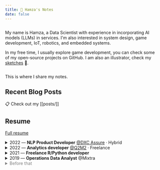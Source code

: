 ```yaml
---
title: 🍉 Hamza's Notes
date: false
---
```


<div style="display: flex; flex-wrap: wrap; gap: 20px; justify-content: center; align-items: center;">
  <!--
  <div style="flex: 0 0 150px; display: flex; justify-content: center;">
    <img src="assets/images/me.jpg" width="150" style="border-radius: 50%; filter: grayscale(100%);" alt="Profile photo of Hamza" />
  </div>
  -->
  <div style="flex: 1 1 300px; min-width: 0;">
    <p>My name is Hamza, a Data Scientist with experience in incorporating AI models (LLMs) in services. I'm also interested in system design, game development, IoT, robotics, and embedded systems.</p>
    <p>In my free time, I usually explore game development, you can check some of my open-source projects on GitHub. I am also an illustrator, check my <a href="hobbies/sketches.md">sketches</a> 🎨.</p>
  </div>
</div>

This is where I share my notes.

## Recent Blog Posts

📋 Check out my [[posts/]]

## Resume

[Full resume](assets/files/resume.pdf)

<details>
  <summary>2022 — <b>NLP Product Developer</b> <a href="https://dxc.com/us/en/offerings/insurance-software-bps/dxc-insurance-software/dxc-ai-solutions-for-insurance">@DXC Assure</a> · Hybrid</summary>
  <ul>
    <li>Fine-tuned BERT based model for the semantic similarity NLP task.</li>
    <li>Developed a Closed-domain Information retieval agent using Language models</li>
  </ul>
</details>

<details>
  <summary>2022 — <b>Analytics developer</b> <a href="https://www.q2m2.com/">@Q2M2</a> · Freelance</summary>
  <ul>
    <li>Developed and Deployed Data & Analytics web apps #Python (Flask), #R (Shiny) #Docker</li>
  </ul>
</details>

<details>
  <summary>2021 — <b>Freelance R/Python developer</b></summary>
  <ul>
    <li>Collaborated with international clients to develop Decision-making tools & Analytics web apps.</li>
  </ul>
</details>

<details>
  <summary>2019 — <b>Operations Data Analyst</b> @Mixtra</summary>
  <ul>
    <li>Developed transportation anomaly detection tool and evaluated fleet mobility and congestion.</li>
  </ul>
</details>

<span style="color: gray;">
<details>
  <summary>Before that</summary>
  <ul>
      <details>
        <summary>2018 — 🎓 Graduated from Ecole Mohammadia d’Ingénieurs - Morocco</summary>
        <ul>
          <li>M.eng. in engineering,<br>Interested in Applied Machine Learning and control theory.</li>
        </ul>
      </details>
      <details>
        <summary>2014 — 📚 Graduated in Applied Math from Ibn Zohr University - Morocco</summary>
        <ul>
          <li>Applied math, Physics, and Computer science. <br>Interested in Algebra, Computer graphics, and Understanding the laws of Physics.</li>
        </ul>
      </details>
      <details>
        <summary>Before that</summary>
        <ul>
          <li>So you want to know more!<br>In a nutshell, I liked to read science encyclopedias 📚, and drawing a lot 🎨.</li>
        </ul>
      </details>
  </ul>
</details>
</span>